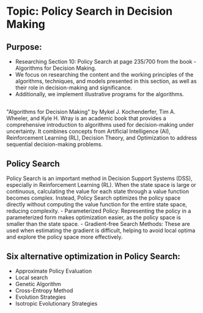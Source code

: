 # Topic: **Policy Search in Decision Making**

## Purpose:
- Researching Section 10: Policy Search at page 235/700 from the book -Algorithms for Decision 
  Making. 
- We focus on researching the content and the working principles of the algorithms, techniques, 
  and models presented in this section, as well as their role in decision-making and 
  significance.
- Additionally, we implement illustrative programs for the algorithms.

##
"Algorithms for Decision Making" by Mykel J. Kochenderfer, Tim A. Wheeler, and Kyle H. Wray is an academic book that provides a comprehensive introduction to algorithms used for decision-making under uncertainty. It combines concepts from Artificial Intelligence (AI), Reinforcement Learning (RL), Decision Theory, and Optimization to address sequential decision-making problems.

## Policy Search
Policy Search is an important method in Decision Support Systems (DSS), especially in Reinforcement Learning (RL). When the state space is large or continuous, calculating the value for each state through a value function becomes complex. Instead, Policy Search optimizes the policy space directly without computing the value function for the entire state space, reducing complexity.
    - Parameterized Policy: Representing the policy in a parameterized form makes optimization 
      easier, as the policy space is smaller than the state space.
    - Gradient-free Search Methods: These are used when estimating the gradient is difficult, 
      helping to avoid local optima and explore the policy space more effectively.

## Six alternative optimization in Policy Search:
   - Approximate Policy Evaluation
   - Local search
   - Genetic Algorithm
   - Cross-Entropy Method
   - Evolution Strategies
   - Isotropic Evolutionary Strategies


